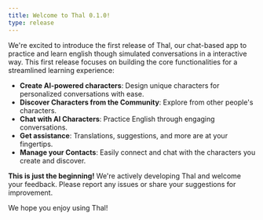 ```yaml
---
title: Welcome to Thal 0.1.0!
type: release
---
```


We're excited to introduce the first release of Thal, our chat-based app to practice and learn english though simulated conversations in a interactive way. This first release focuses on building the core functionalities for a streamlined learning experience:

- **Create AI-powered characters**: Design unique characters for personalized conversations with ease.
- **Discover Characters from the Community**: Explore from other people's characters.
- **Chat with AI Characters**: Practice English through engaging conversations.
- **Get assistance**: Translations, suggestions, and more are at your fingertips.
- **Manage your Contacts**: Easily connect and chat with the characters you create and discover.

**This is just the beginning!** We're actively developing Thal and welcome your feedback. Please report any issues or share your suggestions for improvement.

We hope you enjoy using Thal!
